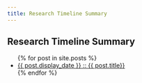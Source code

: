 ```yaml
---
title: Research Timeline Summary
---
```


<section id="timeline">
  <h1>Research Timeline Summary</h1>
  <ul class="timeline_ul">
    {% for post in site.posts %}
        <li class="timeline_card">
          <div class="timeline_head {{post.type}}">
            <a href="{{site.url}}/{{site.github.repository_name}}{{post.url}}">
              <div class="date_{{post.type}}" > {{ post.display_date }} :: {{ post.title}}</div>
            <!-- <br>  -->
            <div class="type_{{post.type}}" > </div>  
            </a>
          </div>
          <!-- <span class="initials">{{ post.initials }}</span> -->
       </li>
    {% endfor %}
  </ul>
</section>
